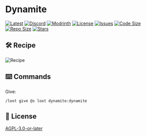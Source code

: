 # Dynamite

[![Latest](https://img.shields.io/github/v/release/lullaby6/dynamite-data-pack?color=blueviolet&logo=github)](https://github.com/lullaby6/dynamite-data-pack/releases)
[![Discord](https://img.shields.io/discord/1327308441324097681?label=discord&color=blue&logo=discord)](https://discord.gg/5UdcDa5xNC)
[![Modrinth](https://img.shields.io/modrinth/dt/dynamite?label=modrinth&logo=modrinth)](https://modrinth.com/datapack/ly-dynamite)
[![License](https://img.shields.io/github/license/lullaby6/dynamite-data-pack)](https://github.com/lullaby6/dynamite-data-pack/blob/main/LICENSE)
[![Issues](https://img.shields.io/github/issues/lullaby6/dynamite-data-pack?color=orange&logo=github)](https://github.com/lullaby6/dynamite-data-pack/issues)
[![Code Size](https://img.shields.io/github/languages/code-size/lullaby6/dynamite-data-pack?color=purple&logoColor=white)](https://github.com/lullaby6/dynamite-data-pack)
[![Repo Size](https://img.shields.io/github/repo-size/lullaby6/dynamite-data-pack?logo=dropbox&color=red)](https://github.com/lullaby6/dynamite-data-pack)
[![Stars](https://img.shields.io/github/stars/lullaby6/dynamite-data-pack?logo=github&color=yellow)](https://github.com/lullaby6/dynamite-data-pack/stargazers)

## 🛠️ Recipe

![Recipe](https://raw.githubusercontent.com/lullaby6/dynamite-data-pack/refs/heads/main/images/recipe.png)

## ⌨️ Commands

Give:

```mcfunction
/loot give @s loot dynamite:dynamite
```

## 🪪 License

[AGPL-3.0-or-later](https://github.com/lullaby6/dynamite-data-pack/blob/main/LICENSE)
